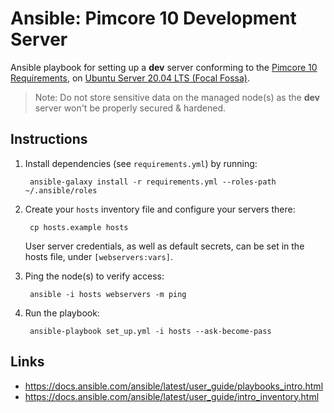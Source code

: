 # Ansible: Pimcore 10 Development Server

Ansible playbook for setting up a **dev** server conforming to the [Pimcore 10 Requirements](https://pimcore.com/docs/pimcore/10.0/Development_Documentation/Installation_and_Upgrade/System_Requirements.html), on [Ubuntu Server 20.04 LTS (Focal Fossa)](https://releases.ubuntu.com/20.04/).

> Note: Do not store sensitive data on the managed node(s) as the **dev** server won't be properly secured & hardened.

## Instructions

1) Install dependencies (see `requirements.yml`) by running:

        ansible-galaxy install -r requirements.yml --roles-path ~/.ansible/roles

2) Create your `hosts` inventory file and configure your servers there:

        cp hosts.example hosts

    User server credentials, as well as default secrets, can be set in the hosts file, under `[webservers:vars]`.

3) Ping the node(s) to verify access:

        ansible -i hosts webservers -m ping

4) Run the playbook:

        ansible-playbook set_up.yml -i hosts --ask-become-pass

## Links

- https://docs.ansible.com/ansible/latest/user_guide/playbooks_intro.html
- https://docs.ansible.com/ansible/latest/user_guide/intro_inventory.html
